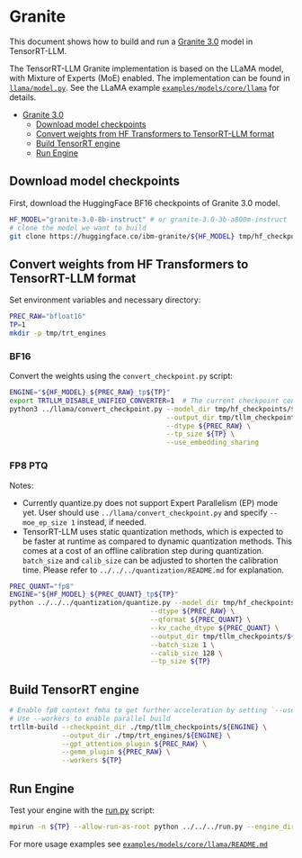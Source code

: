 # Granite

This document shows how to build and run a [Granite 3.0](https://huggingface.co/collections/ibm-granite/granite-30-language-models-66fdb59bbb54785c3512114f) model in TensorRT-LLM.

The TensorRT-LLM Granite implementation is based on the LLaMA model, with Mixture of Experts (MoE) enabled. The implementation can be found in [`llama/model.py`](../../../../tensorrt_llm/models/llama/model.py). See the LLaMA example [`examples/models/core/llama`](../llama) for details.

- [Granite 3.0](#Granite)
  - [Download model checkpoints](#download-model-checkpoints)
  - [Convert weights from HF Transformers to TensorRT-LLM format](#Convert-weights-from-HF-Transformers-to-TensorRT-LLM-format)
  - [Build TensorRT engine](#build-tensorrt-engine)
  - [Run Engine](#run-engine)

## Download model checkpoints

First, download the HuggingFace BF16 checkpoints of Granite 3.0 model.

```bash
HF_MODEL="granite-3.0-8b-instruct" # or granite-3.0-3b-a800m-instruct
# clone the model we want to build
git clone https://huggingface.co/ibm-granite/${HF_MODEL} tmp/hf_checkpoints/${HF_MODEL}
```

## Convert weights from HF Transformers to TensorRT-LLM format
Set environment variables and necessary directory:

```bash
PREC_RAW="bfloat16"
TP=1
mkdir -p tmp/trt_engines
```

### BF16
Convert the weights using the `convert_checkpoint.py` script:

```bash
ENGINE="${HF_MODEL}_${PREC_RAW}_tp${TP}"
export TRTLLM_DISABLE_UNIFIED_CONVERTER=1  # The current checkpoint conversion code requires legacy path
python3 ../llama/convert_checkpoint.py --model_dir tmp/hf_checkpoints/${HF_MODEL} \
                                       --output_dir tmp/tllm_checkpoints/${ENGINE} \
                                       --dtype ${PREC_RAW} \
                                       --tp_size ${TP} \
                                       --use_embedding_sharing


```
### FP8 PTQ
Notes:
- Currently quantize.py does not support Expert Parallelism (EP) mode yet. User should use `../llama/convert_checkpoint.py` and specify `--moe_ep_size 1` instead, if needed.
- TensorRT-LLM uses static quantization methods, which is expected to be faster at runtime as compared to dynamic quantization methods. This comes at a cost of an offline calibration step during quantization. `batch_size` and `calib_size` can be adjusted to shorten the calibration time. Please refer to `../../../quantization/README.md` for explanation.

```bash
PREC_QUANT="fp8"
ENGINE="${HF_MODEL}_${PREC_QUANT}_tp${TP}"
python ../../../quantization/quantize.py --model_dir tmp/hf_checkpoints/${HF_MODEL} \
                                   --dtype ${PREC_RAW} \
                                   --qformat ${PREC_QUANT} \
                                   --kv_cache_dtype ${PREC_QUANT} \
                                   --output_dir tmp/tllm_checkpoints/${ENGINE} \
                                   --batch_size 1 \
                                   --calib_size 128 \
                                   --tp_size ${TP}

```

## Build TensorRT engine
```bash
# Enable fp8 context fmha to get further acceleration by setting `--use_fp8_context_fmha enable`
# Use --workers to enable parallel build
trtllm-build --checkpoint_dir ./tmp/tllm_checkpoints/${ENGINE} \
             --output_dir ./tmp/trt_engines/${ENGINE} \
             --gpt_attention_plugin ${PREC_RAW} \
             --gemm_plugin ${PREC_RAW} \
             --workers ${TP}
```

## Run Engine
Test your engine with the [run.py](../../../run.py) script:

```bash
mpirun -n ${TP} --allow-run-as-root python ../../../run.py --engine_dir ./tmp/trt_engines/${ENGINE} --tokenizer_dir tmp/hf_checkpoints/${HF_MODEL} --max_output_len 20 --input_text "The future of AI is"
```

For more usage examples see [`examples/models/core/llama/README.md`](../llama/README.md)
